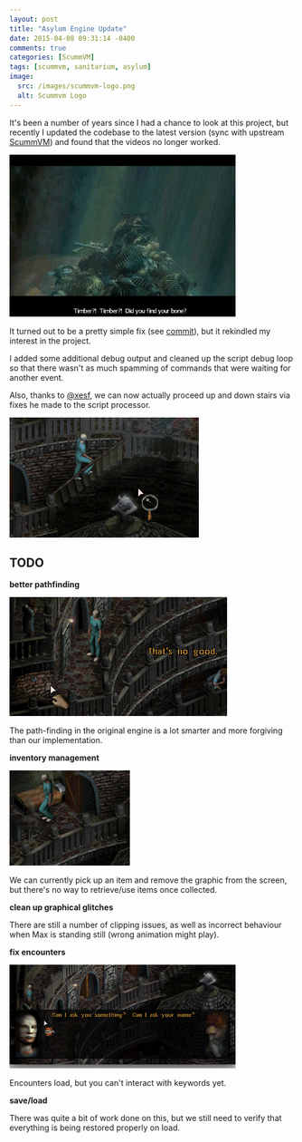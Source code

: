 ```yaml
---
layout: post
title: "Asylum Engine Update"
date: 2015-04-08 09:31:14 -0400
comments: true
categories: [ScummVM]
tags: [scummvm, sanitarium, asylum]
image:
  src: /images/scummvm-logo.png
  alt: Scummvm Logo
---
```


It's been a number of years since I had a chance to look at this project, but recently I updated the codebase to the latest version (sync with upstream [ScummVM](https://github.com/scummvm/scummvm)) and found that the videos no longer worked.

![](/images/20150408-004.png)

It turned out to be a pretty simple fix (see [commit](https://github.com/alexbevi/scummvm/commit/1ed45a5802a7ab9603aa72f8e18196e980657c23)), but it rekindled my interest in the project.

<!-- more -->

I added some additional debug output and cleaned up the script debug loop so that there wasn't as much spamming of commands that were waiting for another event.

Also, thanks to [@xesf](https://github.com/xesf), we can now actually proceed up and down stairs via fixes he made to the script processor.

![](/images/20150408-003.png)

## TODO

**better pathfinding**

![](/images/20150408-001.png)

The path-finding in the original engine is a lot smarter and more forgiving than our implementation.

**inventory management**

![](/images/20150408-002.png)

We can currently pick up an item and remove the graphic from the screen, but there's no way to retrieve/use items once collected.

**clean up graphical glitches**

There are still a number of clipping issues, as well as incorrect behaviour when Max is standing still (wrong animation might play).

**fix encounters**

![](/images/20150408-005.png)

Encounters load, but you can't interact with keywords yet.

**save/load**

There was quite a bit of work done on this, but we still need to verify that everything is being restored properly on load.